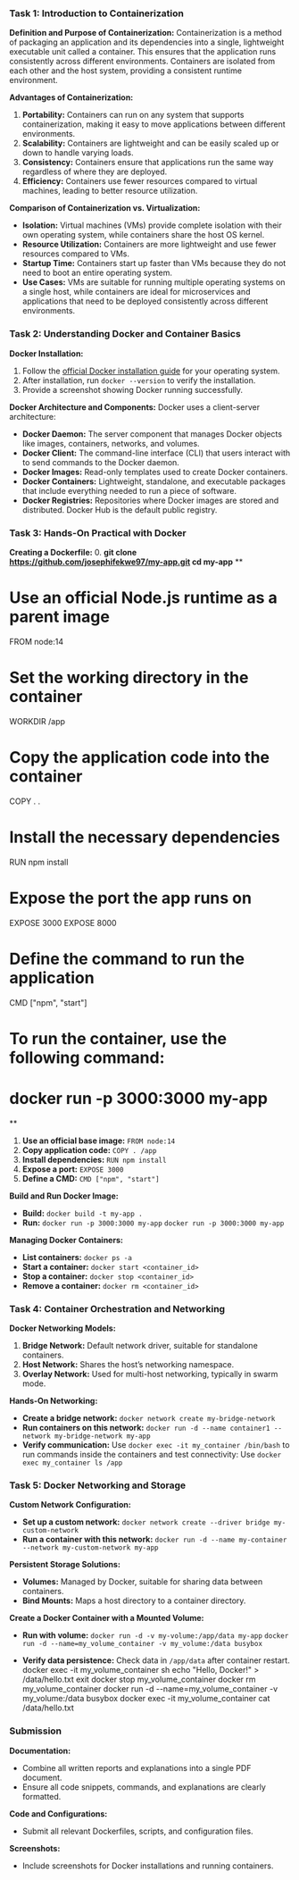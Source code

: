 ### Task 1: Introduction to Containerization

**Definition and Purpose of Containerization:**
Containerization is a method of packaging an application and its dependencies into a single, lightweight executable 
unit called a container. This ensures that the application runs consistently across different environments. 
Containers are isolated from each other and the host system, providing a consistent runtime environment.

**Advantages of Containerization:**
1. **Portability:** Containers can run on any system that supports containerization, 
					making it easy to move applications between different environments.
2. **Scalability:** Containers are lightweight and can be easily scaled up or down to handle varying loads.
3. **Consistency:** Containers ensure that applications run the same way regardless of where they are deployed.
4. **Efficiency:** Containers use fewer resources compared to virtual machines, leading to better resource utilization.

**Comparison of Containerization vs. Virtualization:**
- **Isolation:** Virtual machines (VMs) provide complete isolation with their own operating system, 
				 while containers share the host OS kernel.
- **Resource Utilization:** Containers are more lightweight and use fewer resources compared to VMs.
- **Startup Time:** Containers start up faster than VMs because they do not need to boot an entire operating system.
- **Use Cases:** VMs are suitable for running multiple operating systems on a single host, while containers are ideal
				 for microservices and applications that need to be deployed consistently across different 
				 environments.

### Task 2: Understanding Docker and Container Basics

**Docker Installation:**
1. Follow the [official Docker installation guide](https://docs.docker.com/get-docker/) for your operating system.
2. After installation, run `docker --version` to verify the installation.
3. Provide a screenshot showing Docker running successfully.

**Docker Architecture and Components:**
Docker uses a client-server architecture:
- **Docker Daemon:** The server component that manages Docker objects like images, containers, networks, and volumes.
- **Docker Client:** The command-line interface (CLI) that users interact with to send commands to the Docker daemon.
- **Docker Images:** Read-only templates used to create Docker containers.
- **Docker Containers:** Lightweight, standalone, and executable packages that include everything needed to run a piece of software.
- **Docker Registries:** Repositories where Docker images are stored and distributed. Docker Hub is the default public registry.

### Task 3: Hands-On Practical with Docker


**Creating a Dockerfile:**
0. **git clone https://github.com/josephifekwe97/my-app.git
	cd my-app**
**
# Use an official Node.js runtime as a parent image
FROM node:14

# Set the working directory in the container
WORKDIR /app

# Copy the application code into the container
COPY . .

# Install the necessary dependencies
RUN npm install

# Expose the port the app runs on
EXPOSE 3000
EXPOSE 8000

# Define the command to run the application
CMD ["npm", "start"]

# To run the container, use the following command:
# docker run -p 3000:3000 my-app 
**
	
1. **Use an official base image:** `FROM node:14`
2. **Copy application code:** `COPY . /app`
3. **Install dependencies:** `RUN npm install`
4. **Expose a port:** `EXPOSE 3000`
5. **Define a CMD:** `CMD ["npm", "start"]`

**Build and Run Docker Image:**
- **Build:** `docker build -t my-app .`
- **Run:** `docker run -p 3000:3000 my-app`
		   `docker run -p 3000:3000 my-app`

**Managing Docker Containers:**
- **List containers:** `docker ps -a`
- **Start a container:** `docker start <container_id>`
- **Stop a container:** `docker stop <container_id>`
- **Remove a container:** `docker rm <container_id>`

### Task 4: Container Orchestration and Networking

**Docker Networking Models:**
1. **Bridge Network:** Default network driver, suitable for standalone containers.
2. **Host Network:** Shares the host’s networking namespace.
3. **Overlay Network:** Used for multi-host networking, typically in swarm mode.

**Hands-On Networking:**
- **Create a bridge network:** `docker network create my-bridge-network`
- **Run containers on this network:** `docker run -d --name container1 --network my-bridge-network my-app`
- **Verify communication:** Use `docker exec -it my_container /bin/bash` to run commands inside the containers 
							and test connectivity: Use `docker exec my_container ls /app`

### Task 5: Docker Networking and Storage

**Custom Network Configuration:**
- **Set up a custom network:** `docker network create --driver bridge my-custom-network`
- **Run a container with this network:** `docker run -d --name my-container --network my-custom-network my-app`

**Persistent Storage Solutions:**
- **Volumes:** Managed by Docker, suitable for sharing data between containers.
- **Bind Mounts:** Maps a host directory to a container directory.

**Create a Docker Container with a Mounted Volume:**
- **Run with volume:** `docker run -d -v my-volume:/app/data my-app`
					   `docker run -d --name=my_volume_container -v my_volume:/data busybox`

- **Verify data persistence:** Check data in `/app/data` after container restart.
							   docker exec -it my_volume_container sh
							   echo "Hello, Docker!" > /data/hello.txt
							   exit
							   docker stop my_volume_container
							   docker rm my_volume_container
							   docker run -d --name=my_volume_container -v my_volume:/data busybox
							   docker exec -it my_volume_container cat /data/hello.txt

### Submission

**Documentation:**
- Combine all written reports and explanations into a single PDF document.
- Ensure all code snippets, commands, and explanations are clearly formatted.

**Code and Configurations:**
- Submit all relevant Dockerfiles, scripts, and configuration files.

**Screenshots:**
- Include screenshots for Docker installations and running containers.

